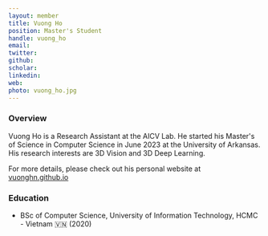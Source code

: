 ```yaml
---
layout: member
title: Vuong Ho
position: Master's Student
handle: vuong_ho
email: 
twitter:
github: 
scholar: 
linkedin: 
web:
photo: vuong_ho.jpg
---
```

### Overview
Vuong Ho is a Research Assistant at the AICV Lab. He started his Master's of Science in Computer Science in June 2023 at the University of Arkansas. His research interests are 3D Vision and 3D Deep Learning.

For more details, please check out his personal website at [vuonghn.github.io](https://vvuonghn.github.io/)



### Education 
- BSc of Computer Science, University of Information Technology, HCMC - Vietnam 🇻🇳 (2020)